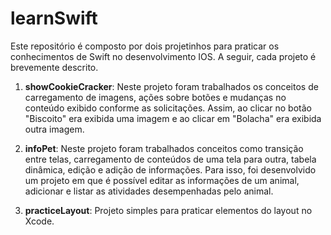# learnSwift

Este repositório é composto por dois projetinhos para praticar os conhecimentos de Swift no desenvolvimento IOS.
A seguir, cada projeto é brevemente descrito.

1) **showCookieCracker**: Neste projeto foram trabalhados os conceitos de carregamento de imagens, ações sobre botões e mudanças
no conteúdo exibido conforme as solicitações. Assim, ao clicar no botão "Biscoito" era exibida uma imagem e ao clicar em "Bolacha" era exibida
outra imagem.

2) **infoPet**: Neste projeto foram trabalhados conceitos como transição entre telas, carregamento de conteúdos de uma tela para outra,
tabela dinâmica, edição e adição de informações. Para isso, foi desenvolvido um projeto em que é possível editar as informações de um animal, adicionar e listar
as atividades desempenhadas pelo animal.

3) **practiceLayout**: Projeto simples para praticar elementos do layout no Xcode.
